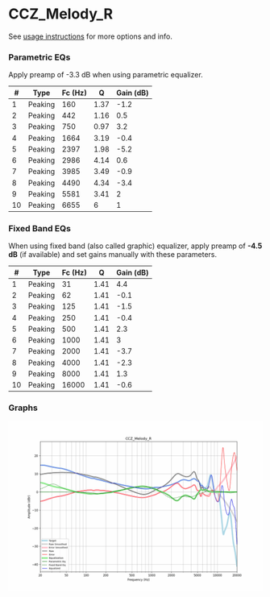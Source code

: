 # CCZ_Melody_R
See [usage instructions](https://github.com/jaakkopasanen/AutoEq#usage) for more options and info.

### Parametric EQs
Apply preamp of -3.3 dB when using parametric equalizer.

|   # | Type    |   Fc (Hz) |    Q |   Gain (dB) |
|-----|---------|-----------|------|-------------|
|   1 | Peaking |       160 | 1.37 |        -1.2 |
|   2 | Peaking |       442 | 1.16 |         0.5 |
|   3 | Peaking |       750 | 0.97 |         3.2 |
|   4 | Peaking |      1664 | 3.19 |        -0.4 |
|   5 | Peaking |      2397 | 1.98 |        -5.2 |
|   6 | Peaking |      2986 | 4.14 |         0.6 |
|   7 | Peaking |      3985 | 3.49 |        -0.9 |
|   8 | Peaking |      4490 | 4.34 |        -3.4 |
|   9 | Peaking |      5581 | 3.41 |         2   |
|  10 | Peaking |      6655 | 6    |         1   |

### Fixed Band EQs
When using fixed band (also called graphic) equalizer, apply preamp of **-4.5 dB** (if available) and set gains manually with these parameters.

|   # | Type    |   Fc (Hz) |    Q |   Gain (dB) |
|-----|---------|-----------|------|-------------|
|   1 | Peaking |        31 | 1.41 |         4.4 |
|   2 | Peaking |        62 | 1.41 |        -0.1 |
|   3 | Peaking |       125 | 1.41 |        -1.5 |
|   4 | Peaking |       250 | 1.41 |        -0.4 |
|   5 | Peaking |       500 | 1.41 |         2.3 |
|   6 | Peaking |      1000 | 1.41 |         3   |
|   7 | Peaking |      2000 | 1.41 |        -3.7 |
|   8 | Peaking |      4000 | 1.41 |        -2.3 |
|   9 | Peaking |      8000 | 1.41 |         1.3 |
|  10 | Peaking |     16000 | 1.41 |        -0.6 |

### Graphs
![](./CCZ_Melody_R.png)
